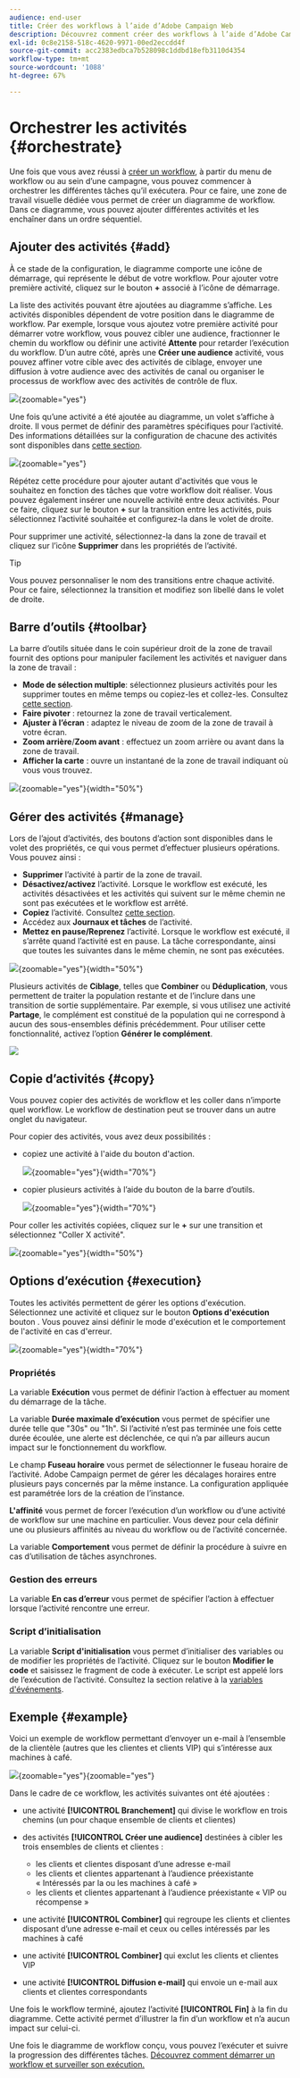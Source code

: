```yaml
---
audience: end-user
title: Créer des workflows à l’aide d’Adobe Campaign Web
description: Découvrez comment créer des workflows à l’aide d’Adobe Campaign Web.
exl-id: 0c8e2158-518c-4620-9971-00ed2eccdd4f
source-git-commit: acc2383edbca7b528098c1ddbd18efb3110d4354
workflow-type: tm+mt
source-wordcount: '1088'
ht-degree: 67%

---
```


# Orchestrer les activités {#orchestrate}

Une fois que vous avez réussi à [créer un workflow](create-workflow.md), à partir du menu de workflow ou au sein d’une campagne, vous pouvez commencer à orchestrer les différentes tâches qu’il exécutera. Pour ce faire, une zone de travail visuelle dédiée vous permet de créer un diagramme de workflow. Dans ce diagramme, vous pouvez ajouter différentes activités et les enchaîner dans un ordre séquentiel.

## Ajouter des activités {#add}

À ce stade de la configuration, le diagramme comporte une icône de démarrage, qui représente le début de votre workflow. Pour ajouter votre première activité, cliquez sur le bouton **+** associé à l’icône de démarrage.

La liste des activités pouvant être ajoutées au diagramme s’affiche. Les activités disponibles dépendent de votre position dans le diagramme de workflow. Par exemple, lorsque vous ajoutez votre première activité pour démarrer votre workflow, vous pouvez cibler une audience, fractionner le chemin du workflow ou définir une activité **Attente** pour retarder l’exécution du workflow. D’un autre côté, après une **Créer une audience** activité, vous pouvez affiner votre cible avec des activités de ciblage, envoyer une diffusion à votre audience avec des activités de canal ou organiser le processus de workflow avec des activités de contrôle de flux.

![](assets/workflow-start.png){zoomable=&quot;yes&quot;}

Une fois qu’une activité a été ajoutée au diagramme, un volet s’affiche à droite. Il vous permet de définir des paramètres spécifiques pour l’activité. Des informations détaillées sur la configuration de chacune des activités sont disponibles dans [cette section](activities/about-activities.md).

![](assets/workflow-configure-activities.png){zoomable=&quot;yes&quot;}

Répétez cette procédure pour ajouter autant d&#39;activités que vous le souhaitez en fonction des tâches que votre workflow doit réaliser. Vous pouvez également insérer une nouvelle activité entre deux activités. Pour ce faire, cliquez sur le bouton **+** sur la transition entre les activités, puis sélectionnez l’activité souhaitée et configurez-la dans le volet de droite.

Pour supprimer une activité, sélectionnez-la dans la zone de travail et cliquez sur l’icône **Supprimer** dans les propriétés de l’activité.

>[!TIP]
>
>Vous pouvez personnaliser le nom des transitions entre chaque activité. Pour ce faire, sélectionnez la transition et modifiez son libellé dans le volet de droite.

## Barre d’outils {#toolbar}

La barre d’outils située dans le coin supérieur droit de la zone de travail fournit des options pour manipuler facilement les activités et naviguer dans la zone de travail :

* **Mode de sélection multiple**: sélectionnez plusieurs activités pour les supprimer toutes en même temps ou copiez-les et collez-les. Consultez [cette section](#copy).
* **Faire pivoter** : retournez la zone de travail verticalement.
* **Ajuster à l’écran** : adaptez le niveau de zoom de la zone de travail à votre écran.
* **Zoom arrière**/**Zoom avant** : effectuez un zoom arrière ou avant dans la zone de travail.
* **Afficher la carte** : ouvre un instantané de la zone de travail indiquant où vous vous trouvez.

![](assets/workflow-toolbar.png){zoomable=&quot;yes&quot;}{width="50%"}

## Gérer des activités {#manage}

Lors de l’ajout d’activités, des boutons d’action sont disponibles dans le volet des propriétés, ce qui vous permet d’effectuer plusieurs opérations. Vous pouvez ainsi :

* **Supprimer** l’activité à partir de la zone de travail.
* **Désactivez/activez** l’activité. Lorsque le workflow est exécuté, les activités désactivées et les activités qui suivent sur le même chemin ne sont pas exécutées et le workflow est arrêté.
* **Copiez** l’activité. Consultez [cette section](#copy).
* Accédez aux **Journaux et tâches** de l’activité.
* **Mettez en pause/Reprenez** l’activité. Lorsque le workflow est exécuté, il s’arrête quand l’activité est en pause. La tâche correspondante, ainsi que toutes les suivantes dans le même chemin, ne sont pas exécutées.

![](assets/activity-action.png){zoomable=&quot;yes&quot;}{width="50%"}

Plusieurs activités de **Ciblage**, telles que **Combiner** ou **Déduplication**, vous permettent de traiter la population restante et de l’inclure dans une transition de sortie supplémentaire. Par exemple, si vous utilisez une activité **Partage**, le complément est constitué de la population qui ne correspond à aucun des sous-ensembles définis précédemment. Pour utiliser cette fonctionnalité, activez l’option **Générer le complément**.

![](assets/workflow-split-complement.png)

## Copie d’activités {#copy}

Vous pouvez copier des activités de workflow et les coller dans n’importe quel workflow. Le workflow de destination peut se trouver dans un autre onglet du navigateur.

Pour copier des activités, vous avez deux possibilités :

* copiez une activité à l&#39;aide du bouton d&#39;action.

  ![](assets/workflow-copy.png){zoomable=&quot;yes&quot;}{width="70%"}

* copier plusieurs activités à l’aide du bouton de la barre d’outils.

  ![](assets/workflow-copy-2.png){zoomable=&quot;yes&quot;}{width="70%"}

Pour coller les activités copiées, cliquez sur le **+** sur une transition et sélectionnez &quot;Coller X activité&quot;.

![](assets/workflow-copy-3.png){zoomable=&quot;yes&quot;}{width="50%"}

## Options d’exécution {#execution}

Toutes les activités permettent de gérer les options d&#39;exécution. Sélectionnez une activité et cliquez sur le bouton **Options d&#39;exécution** bouton . Vous pouvez ainsi définir le mode d&#39;exécution et le comportement de l&#39;activité en cas d&#39;erreur.

![](assets/workflow-execution-options.png){zoomable=&quot;yes&quot;}{width="70%"}

### Propriétés

La variable **Exécution** vous permet de définir l’action à effectuer au moment du démarrage de la tâche.

La variable **Durée maximale d’exécution** vous permet de spécifier une durée telle que &quot;30s&quot; ou &quot;1h&quot;. Si l’activité n’est pas terminée une fois cette durée écoulée, une alerte est déclenchée, ce qui n’a par ailleurs aucun impact sur le fonctionnement du workflow.

Le champ **Fuseau horaire** vous permet de sélectionner le fuseau horaire de l’activité. Adobe Campaign permet de gérer les décalages horaires entre plusieurs pays concernés par la même instance. La configuration appliquée est paramétrée lors de la création de l’instance.

**L&#39;affinité** vous permet de forcer l’exécution d’un workflow ou d’une activité de workflow sur une machine en particulier. Vous devez pour cela définir une ou plusieurs affinités au niveau du workflow ou de l’activité concernée.

La variable **Comportement** vous permet de définir la procédure à suivre en cas d’utilisation de tâches asynchrones.

### Gestion des erreurs       

La variable **En cas d’erreur** vous permet de spécifier l’action à effectuer lorsque l’activité rencontre une erreur.

### Script d’initialisation

La variable **Script d&#39;initialisation** vous permet d’initialiser des variables ou de modifier les propriétés de l’activité. Cliquez sur le bouton **Modifier le code** et saisissez le fragment de code à exécuter. Le script est appelé lors de l’exécution de l’activité. Consultez la section relative à la [variables d&#39;événements](../workflows/event-variables.md).

## Exemple {#example}

Voici un exemple de workflow permettant d’envoyer un e-mail à l’ensemble de la clientèle (autres que les clientes et clients VIP) qui s’intéresse aux machines à café.

![](assets/workflow-example.png){zoomable=&quot;yes&quot;}{zoomable=&quot;yes&quot;}

Dans le cadre de ce workflow, les activités suivantes ont été ajoutées :

* une activité **[!UICONTROL Branchement]** qui divise le workflow en trois chemins (un pour chaque ensemble de clients et clientes)
* des activités **[!UICONTROL Créer une audience]** destinées à cibler les trois ensembles de clients et clientes :

   * les clients et clientes disposant d’une adresse e-mail
   * les clients et clientes appartenant à l’audience préexistante « Intéressés par la ou les machines à café »
   * les clients et clientes appartenant à l’audience préexistante « VIP ou récompense »

* une activité **[!UICONTROL Combiner]** qui regroupe les clients et clientes disposant d’une adresse e-mail et ceux ou celles intéressés par les machines à café
* une activité **[!UICONTROL Combiner]** qui exclut les clients et clientes VIP
* une activité **[!UICONTROL Diffusion e-mail]** qui envoie un e-mail aux clients et clientes correspondants

Une fois le workflow terminé, ajoutez l’activité **[!UICONTROL Fin]** à la fin du diagramme. Cette activité permet d’illustrer la fin d’un workflow et n’a aucun impact sur celui-ci.

Une fois le diagramme de workflow conçu, vous pouvez l’exécuter et suivre la progression des différentes tâches. [Découvrez comment démarrer un workflow et surveiller son exécution.](start-monitor-workflows.md)

